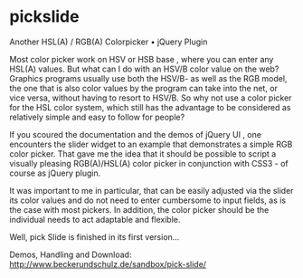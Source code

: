 pickslide
=========

Another HSL(A) / RGB(A) Colorpicker • jQuery Plugin


Most color picker work on HSV or HSB base , where you can enter any HSL(A) values​​. But what can I do with an HSV/B color value on the web? Graphics programs usually use both the HSV/B- as well as the RGB model, the one that is also color values ​​by the program can take into the net, or vice versa, without having to resort to HSV/B. So why not use a color picker for the HSL color system, which still has the advantage to be considered as relatively simple and easy to follow for people?

If you scoured the documentation and the demos of jQuery UI , one encounters the slider widget to an example that demonstrates a simple RGB color picker. That gave me the idea that it should be possible to script a visually pleasing RGB(A)/HSL(A) color picker in conjunction with CSS3 - of course as jQuery plugin.

It was important to me in particular, that can be easily adjusted via the slider its color values ​​and do not need to enter cumbersome to input fields, as is the case with most pickers. In addition, the color picker should be the individual needs to act adaptable and flexible.

Well, pick Slide is finished in its first version...

Demos, Handling and Download:
http://www.beckerundschulz.de/sandbox/pick-slide/



